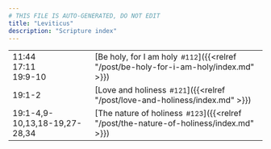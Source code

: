 ```yaml
---
# THIS FILE IS AUTO-GENERATED, DO NOT EDIT
title: "Leviticus"
description: "Scripture index"
---
```


|  |  |
| --- | --- |
| 11:44 <br/> 17:11 <br/> 19:9-10 | [Be holy, for I am holy<span style="font-size:smaller; padding-left:0.5em;">#112</span>]({{<relref "/post/be-holy-for-i-am-holy/index.md" >}}) |
| 19:1-2 | [Love and holiness<span style="font-size:smaller; padding-left:0.5em;">#121</span>]({{<relref "/post/love-and-holiness/index.md" >}}) |
| 19:1-4,9-10,13,18-19,27-28,34 | [The nature of holiness<span style="font-size:smaller; padding-left:0.5em;">#123</span>]({{<relref "/post/the-nature-of-holiness/index.md" >}}) |
